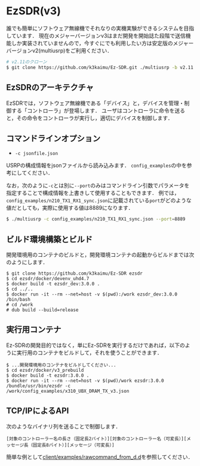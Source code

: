 # EzSDR(v3)

誰でも簡単にソフトウェア無線機でそれなりの実機実験ができるシステムを目指しています．
現在のメジャーバージョンv3はまだ開発を開始誌た段階で送信機能しか実装されていませんので，今すぐにでも利用したい方は安定版のメジャーバージョンv2(multiusrp)をご利用ください．

~~~sh
# v2.11のクローン
$ git clone https://github.com/k3kaimu/Ez-SDR.git ./multiusrp -b v2.11
~~~


## EzSDRのアーキテクチャ

EzSDRでは，ソフトウェア無線機である「デバイス」と，デバイスを管理・制御する「コントローラ」が登場します．
ユーザはコントローラに命令を送ると，その命令をコントローラが実行し，適切にデバイスを制御します．

## コマンドラインオプション

* `-c jsonfile.json`

USRPの構成情報をjsonファイルから読み込みます．
`config_examples`の中を参考にしてください．

なお，次のように`-c`とは別に`--port`のみはコマンドライン引数でパラメータを指定することで構成情報を上書きして使用することもできます．
例では，`config_examples/n210_TX1_RX1_sync.json`に記載されている`port`がどのような値だとしても，実際に使用する値は8889になります．

```sh
$ ./multiusrp -c config_examples/n210_TX1_RX1_sync.json --port=8889
```


## ビルド環境構築とビルド

開発環境用のコンテナのビルドと，開発環境コンテナの起動からビルドまでは次のようにします．

```
$ git clone https://github.com/k3kaimu/Ez-SDR ezsdr
$ cd ezsdr/docker/devenv_uhd4.7
$ docker build -t ezsdr_dev:3.0.0 .
$ cd ../..
$ docker run -it --rm --net=host -v $(pwd):/work ezsdr_dev:3.0.0 /bin/bash
# cd /work
# dub build --build=release
```

## 実行用コンテナ

Ez-SDRの開発目的ではなく，単にEz-SDRを実行するだけであれば，以下のように実行用のコンテナをビルドして，それを使うことができます．

```
$ ...開発環境用のコンテナをビルドしてください...
$ cd ezsdr/docker/v3_prebuild
$ docker build -t ezsdr:3.0.0 .
$ docker run -it --rm --net=host -v $(pwd)/work ezsdr:3.0.0 /bundle/usr/bin/ezsdr -c /work/config_examples/x310_UBX_DRAM_TX_v3.json
```

## TCP/IPによるAPI

次のようなバイナリ列を送ることで制御します．

```
[対象のコントローラー名の長さ（固定長2バイト）][対象のコントローラー名（可変長）][メッセージ長（固定長8バイト）][メッセージ（可変長）]
```

簡単な例として[client/examples/rawcommand_from_d.d](https://github.com/k3kaimu/multiusrp/blob/master/client/examples/rawcommand_from_d.d)を参照してください．

